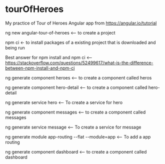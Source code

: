 # tourOfHeroes
My practice of Tour of Heroes Angular app from https://angular.io/tutorial

ng new angular-tour-of-heroes  <-- to create a project

npm ci  <- to install packages of a existing project that is downloaded and being run 

Best answer for npm install and npm ci  <-- https://stackoverflow.com/questions/52499617/what-is-the-difference-between-npm-install-and-npm-ci

ng generate component heroes  <-- to create a component called heros

ng generate component hero-detail  <--  to create a component called hero-detail

ng generate service hero  <-- To create a service for hero

ng generate component messages   <--  to create a component called messages

ng generate service message   <-- To create a service for message

ng generate module app-routing --flat --module=app   <-- To add a app routing

ng generate component dashboard   <--  to create a component called dashboard